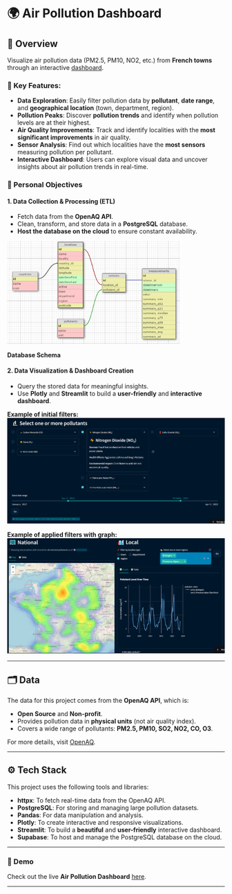 # 🌍 Air Pollution Dashboard

## 🚀 Overview
Visualize air pollution data (PM2.5, PM10, NO2, etc.) from **French towns** through an interactive [dashboard](air-pg.streamlit.app).

### 🔑 Key Features:
- **Data Exploration**: Easily filter pollution data by **pollutant**, **date range**, and **geographical location** (town, department, region).
- **Pollution Peaks**: Discover **pollution trends** and identify when pollution levels are at their highest.
- **Air Quality Improvements**: Track and identify localities with the **most significant improvements** in air quality.
- **Sensor Analysis**: Find out which localities have the **most sensors** measuring pollution per pollutant.
- **Interactive Dashboard**: Users can explore visual data and uncover insights about air pollution trends in real-time.

### 🎯 Personal Objectives

#### 1. **Data Collection & Processing (ETL)**
   - Fetch data from the **OpenAQ API**.
   - Clean, transform, and store data in a **PostgreSQL** database.
   - **Host the database on the cloud** to ensure constant availability.

   <img src="image/db_schema.png" alt="postgreSQL database" width="400"/>

   **Database Schema**

#### 2. **Data Visualization & Dashboard Creation**
   - Query the stored data for meaningful insights.
   - Use **Plotly** and **Streamlit** to build a **user-friendly** and **interactive dashboard**.

   **Example of initial filters:**
   ![Filtering Example 1](image/filtering_example.png)

   **Example of applied filters with graph:**
   ![Filtering Example 2](image/filtering_example_two.png)

---

## 🗂️ Data

The data for this project comes from the **OpenAQ API**, which is:

- **Open Source** and **Non-profit**.
- Provides pollution data in **physical units** (not air quality index).
- Covers a wide range of pollutants: **PM2.5, PM10, SO2, NO2, CO, O3**.

For more details, visit [OpenAQ](https://docs.openaq.org/about/about).

---

## ⚙️ Tech Stack

This project uses the following tools and libraries:

- **httpx**: To fetch real-time data from the OpenAQ API.
- **PostgreSQL**: For storing and managing large pollution datasets.
- **Pandas**: For data manipulation and analysis.
- **Plotly**: To create interactive and responsive visualizations.
- **Streamlit**: To build a **beautiful** and **user-friendly** interactive dashboard.
- **Supabase**: To host and manage the PostgreSQL database on the cloud.

---

### 🔗 Demo

Check out the live **Air Pollution Dashboard** [here](air-pg.streamlit.app).

---
